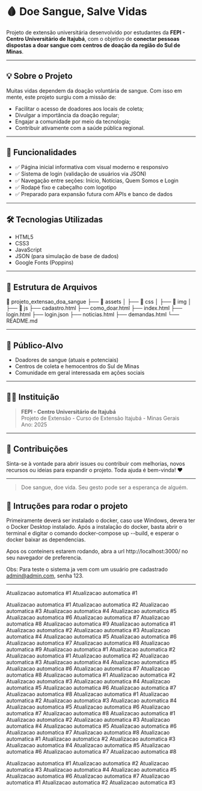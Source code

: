# 🩸 Doe Sangue, Salve Vidas

Projeto de extensão universitária desenvolvido por estudantes da **FEPI - Centro Universitário de Itajubá**, com o objetivo de **conectar pessoas dispostas a doar sangue com centros de doação da região do Sul de Minas**.

---

## 💡 Sobre o Projeto

Muitas vidas dependem da doação voluntária de sangue. Com isso em mente, este projeto surgiu com a missão de:

- Facilitar o acesso de doadores aos locais de coleta;
- Divulgar a importância da doação regular;
- Engajar a comunidade por meio da tecnologia;
- Contribuir ativamente com a saúde pública regional.

---

## 🚀 Funcionalidades

- ✅ Página inicial informativa com visual moderno e responsivo
- ✅ Sistema de login (validação de usuários via JSON)
- ✅ Navegação entre seções: Início, Notícias, Quem Somos e Login
- ✅ Rodapé fixo e cabeçalho com logotipo
- ✅ Preparado para expansão futura com APIs e banco de dados

---

## 🛠️ Tecnologias Utilizadas

- HTML5
- CSS3
- JavaScript
- JSON (para simulação de base de dados)
- Google Fonts (Poppins)

---

## 📁 Estrutura de Arquivos
📂 projeto_extensao_doa_sangue
├── 📁 assets
│   ├── 📁 css
│   ├── 📁 img
│   ├── 📁 js
├── cadastro.html
├── como_doar.html
├── index.html
├── login.html
├── login.json
├── noticias.html
├── demandas.html
└── README.md


---

## 🏥 Público-Alvo

- Doadores de sangue (atuais e potenciais)
- Centros de coleta e hemocentros do Sul de Minas
- Comunidade em geral interessada em ações sociais

---

## 👩‍🏫 Instituição

> **FEPI - Centro Universitário de Itajubá**  
Projeto de Extensão - Curso de Extensão
Itajubá - Minas Gerais  
Ano: 2025

---

## 🤝 Contribuições

Sinta-se à vontade para abrir issues ou contribuir com melhorias, novos recursos ou ideias para expandir o projeto. Toda ajuda é bem-vinda! ❤️

---

> Doe sangue, doe vida. Seu gesto pode ser a esperança de alguém.  



## 🚀 Intruções para rodar o projeto

Primeiramente deverá ser instalado o docker, caso use Windows, devera ter o Docker Desktop instalado.
Após a instalação do docker, basta abrir o terminal e digitar o comando docker-compose up --build, e esperar o docker baixar as dependencias.

Apos os conteiners estarem rodando, abra a url http://localhost:3000/ no seu navegador de preferencia.

Obs: Para teste o sistema ja vem com um usuário pre cadastrado admin@admin.com, senha 123.

---



 
 
 
 
 
 
 
 
 
 
 
 
 
 
 
 
 
 
Atualizacao automatica #1
Atualizacao automatica #1
 
Atualizacao automatica #1
Atualizacao automatica #2
Atualizacao automatica #3
Atualizacao automatica #4
Atualizacao automatica #5
Atualizacao automatica #6
Atualizacao automatica #7
Atualizacao automatica #8
Atualizacao automatica #9
Atualizacao automatica #1
Atualizacao automatica #2
Atualizacao automatica #3
Atualizacao automatica #4
Atualizacao automatica #5
Atualizacao automatica #6
Atualizacao automatica #7
Atualizacao automatica #8
Atualizacao automatica #9
Atualizacao automatica #1
Atualizacao automatica #2
Atualizacao automatica #1
Atualizacao automatica #2
Atualizacao automatica #3
Atualizacao automatica #4
Atualizacao automatica #5
Atualizacao automatica #6
Atualizacao automatica #7
Atualizacao automatica #8
Atualizacao automatica #1
Atualizacao automatica #2
Atualizacao automatica #3
Atualizacao automatica #4
Atualizacao automatica #5
Atualizacao automatica #6
Atualizacao automatica #7
Atualizacao automatica #8
Atualizacao automatica #1
Atualizacao automatica #2
Atualizacao automatica #3
Atualizacao automatica #4
Atualizacao automatica #5
Atualizacao automatica #6
Atualizacao automatica #7
Atualizacao automatica #8
Atualizacao automatica #1
Atualizacao automatica #2
Atualizacao automatica #3
Atualizacao automatica #4
Atualizacao automatica #5
Atualizacao automatica #6
Atualizacao automatica #7
Atualizacao automatica #8
Atualizacao automatica #1
Atualizacao automatica #2
Atualizacao automatica #3
Atualizacao automatica #4
Atualizacao automatica #5
Atualizacao automatica #6
Atualizacao automatica #7
Atualizacao automatica #8
 
Atualizacao automatica #1
Atualizacao automatica #2
Atualizacao automatica #3
Atualizacao automatica #4
Atualizacao automatica #5
Atualizacao automatica #6
Atualizacao automatica #7
Atualizacao automatica #1
Atualizacao automatica #2
Atualizacao automatica #3
